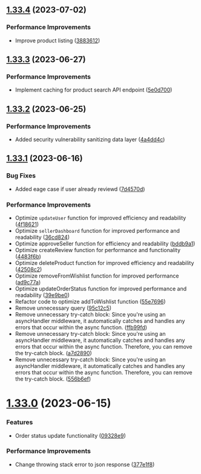## [1.33.4](https://github.com/hossainchisty/eCommerce-Backend-API/compare/v1.33.3...v1.33.4) (2023-07-02)


### Performance Improvements

* Improve product listing ([3883612](https://github.com/hossainchisty/eCommerce-Backend-API/commit/388361228b929966b146a64bf4ccfc9b9a8d670b))



## [1.33.3](https://github.com/hossainchisty/eCommerce-Backend-API/compare/v1.33.2...v1.33.3) (2023-06-27)


### Performance Improvements

* Implement caching for product search API endpoint ([5e0d700](https://github.com/hossainchisty/eCommerce-Backend-API/commit/5e0d700eed15daa32d04295bf5a3192e3674c18b))



## [1.33.2](https://github.com/hossainchisty/eCommerce-Backend-API/compare/v1.33.1...v1.33.2) (2023-06-25)


### Performance Improvements

* Added security vulnerability sanitizing data layer ([4a4dd4c](https://github.com/hossainchisty/eCommerce-Backend-API/commit/4a4dd4cbd81c93fa78e3b71c6f81d5897758189c))



## [1.33.1](https://github.com/hossainchisty/eCommerce-Backend-API/compare/v1.33.0...v1.33.1) (2023-06-16)


### Bug Fixes

* Added eage case if user already reviewd ([7d4570d](https://github.com/hossainchisty/eCommerce-Backend-API/commit/7d4570dd226cc3c40c8b45c63e95759a4f3a224a))


### Performance Improvements

* Optimize ``updateUser`` function for improved efficiency and readability ([4f18621](https://github.com/hossainchisty/eCommerce-Backend-API/commit/4f18621f4bf8ccaa432eced080943632ec14b65a))
* Optimize `sellerDashboard` function for improved performance and readability ([36cd824](https://github.com/hossainchisty/eCommerce-Backend-API/commit/36cd824e4c176eee3b5d4a30138a22e30ad8e2b9))
* Optimize approveSeller function for efficiency and readability ([bddb9a1](https://github.com/hossainchisty/eCommerce-Backend-API/commit/bddb9a1e5c05aea51859df3899ed57c9aeaa770f))
* Optimize createReview function for performance and functionality ([4483f6b](https://github.com/hossainchisty/eCommerce-Backend-API/commit/4483f6be5f6e1e354caaaf82c61007159e41ef53))
* Optimize deleteProduct function for improved efficiency and readability ([42508c2](https://github.com/hossainchisty/eCommerce-Backend-API/commit/42508c2ebe0e65306b53adf3ade6a4b234529668))
* Optimize removeFromWishlist function for improved performance ([ad9c77a](https://github.com/hossainchisty/eCommerce-Backend-API/commit/ad9c77a42f99f4a5db961f59a95a350260422684))
* Optimize updateOrderStatus function for improved performance and readability ([39e9be0](https://github.com/hossainchisty/eCommerce-Backend-API/commit/39e9be0c19e3a043abefce77563c9ece3a4fd10e))
* Refactor code to optimize addToWishlist function ([55e7696](https://github.com/hossainchisty/eCommerce-Backend-API/commit/55e7696ef9c47a536162b9f7b9445c7691080671))
* Remove unnecessary query ([95c12c5](https://github.com/hossainchisty/eCommerce-Backend-API/commit/95c12c5b6cbff95dfe9b179bd4e63033a138e552))
* Remove unnecessary try-catch block: Since you're using an asyncHandler middleware, it automatically catches and handles any errors that occur within the async function. ([ffb99fd](https://github.com/hossainchisty/eCommerce-Backend-API/commit/ffb99fd340d31e389445cce16a3049977eb95796))
* Remove unnecessary try-catch block: Since you're using an asyncHandler middleware, it automatically catches and handles any errors that occur within the async function. Therefore, you can remove the try-catch block. ([a7d2890](https://github.com/hossainchisty/eCommerce-Backend-API/commit/a7d2890cf01822f08922905d30c1de9e417a7641))
* Remove unnecessary try-catch block: Since you're using an asyncHandler middleware, it automatically catches and handles any errors that occur within the async function. Therefore, you can remove the try-catch block. ([556b6ef](https://github.com/hossainchisty/eCommerce-Backend-API/commit/556b6ef70dc36389ed288c318bdc227eb4cb9eee))



# [1.33.0](https://github.com/hossainchisty/eCommerce-Backend-API/compare/v1.32.0...v1.33.0) (2023-06-15)


### Features

* Order status update functionality ([09328e9](https://github.com/hossainchisty/eCommerce-Backend-API/commit/09328e98c5d9c077b347664bf54b74b0554814fa))


### Performance Improvements

* Change throwing stack error to json response ([377e1f8](https://github.com/hossainchisty/eCommerce-Backend-API/commit/377e1f811f7a7175278d9f35aee58ce915b13bbd))



